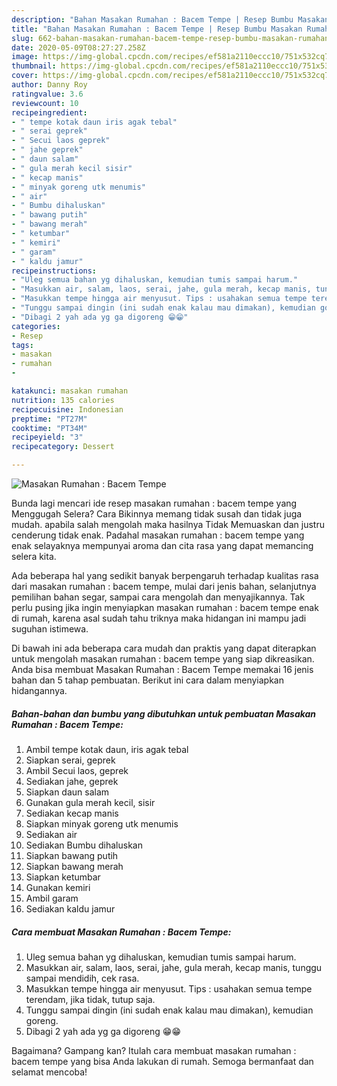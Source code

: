 ```yaml
---
description: "Bahan Masakan Rumahan : Bacem Tempe | Resep Bumbu Masakan Rumahan : Bacem Tempe Yang Enak Banget"
title: "Bahan Masakan Rumahan : Bacem Tempe | Resep Bumbu Masakan Rumahan : Bacem Tempe Yang Enak Banget"
slug: 662-bahan-masakan-rumahan-bacem-tempe-resep-bumbu-masakan-rumahan-bacem-tempe-yang-enak-banget
date: 2020-05-09T08:27:27.258Z
image: https://img-global.cpcdn.com/recipes/ef581a2110eccc10/751x532cq70/masakan-rumahan-bacem-tempe-foto-resep-utama.jpg
thumbnail: https://img-global.cpcdn.com/recipes/ef581a2110eccc10/751x532cq70/masakan-rumahan-bacem-tempe-foto-resep-utama.jpg
cover: https://img-global.cpcdn.com/recipes/ef581a2110eccc10/751x532cq70/masakan-rumahan-bacem-tempe-foto-resep-utama.jpg
author: Danny Roy
ratingvalue: 3.6
reviewcount: 10
recipeingredient:
- " tempe kotak daun iris agak tebal"
- " serai geprek"
- " Secui laos geprek"
- " jahe geprek"
- " daun salam"
- " gula merah kecil sisir"
- " kecap manis"
- " minyak goreng utk menumis"
- " air"
- " Bumbu dihaluskan"
- " bawang putih"
- " bawang merah"
- " ketumbar"
- " kemiri"
- " garam"
- " kaldu jamur"
recipeinstructions:
- "Uleg semua bahan yg dihaluskan, kemudian tumis sampai harum."
- "Masukkan air, salam, laos, serai, jahe, gula merah, kecap manis, tunggu sampai mendidih, cek rasa."
- "Masukkan tempe hingga air menyusut. Tips : usahakan semua tempe terendam, jika tidak, tutup saja."
- "Tunggu sampai dingin (ini sudah enak kalau mau dimakan), kemudian goreng."
- "Dibagi 2 yah ada yg ga digoreng 😁😁"
categories:
- Resep
tags:
- masakan
- rumahan
- 

katakunci: masakan rumahan  
nutrition: 135 calories
recipecuisine: Indonesian
preptime: "PT27M"
cooktime: "PT34M"
recipeyield: "3"
recipecategory: Dessert

---
```



![Masakan Rumahan : Bacem Tempe](https://img-global.cpcdn.com/recipes/ef581a2110eccc10/751x532cq70/masakan-rumahan-bacem-tempe-foto-resep-utama.jpg)

Bunda lagi mencari ide resep masakan rumahan : bacem tempe yang Menggugah Selera? Cara Bikinnya memang tidak susah dan tidak juga mudah. apabila salah mengolah maka hasilnya Tidak Memuaskan dan justru cenderung tidak enak. Padahal masakan rumahan : bacem tempe yang enak selayaknya mempunyai aroma dan cita rasa yang dapat memancing selera kita.

Ada beberapa hal yang sedikit banyak berpengaruh terhadap kualitas rasa dari masakan rumahan : bacem tempe, mulai dari jenis bahan, selanjutnya pemilihan bahan segar, sampai cara mengolah dan menyajikannya. Tak perlu pusing jika ingin menyiapkan masakan rumahan : bacem tempe enak di rumah, karena asal sudah tahu triknya maka hidangan ini mampu jadi suguhan istimewa.




Di bawah ini ada beberapa cara mudah dan praktis yang dapat diterapkan untuk mengolah masakan rumahan : bacem tempe yang siap dikreasikan. Anda bisa membuat Masakan Rumahan : Bacem Tempe memakai 16 jenis bahan dan 5 tahap pembuatan. Berikut ini cara dalam menyiapkan hidangannya.

<!--inarticleads1-->

##### Bahan-bahan dan bumbu yang dibutuhkan untuk pembuatan Masakan Rumahan : Bacem Tempe:

1. Ambil  tempe kotak daun, iris agak tebal
1. Siapkan  serai, geprek
1. Ambil  Secui laos, geprek
1. Sediakan  jahe, geprek
1. Siapkan  daun salam
1. Gunakan  gula merah kecil, sisir
1. Sediakan  kecap manis
1. Siapkan  minyak goreng utk menumis
1. Sediakan  air
1. Sediakan  Bumbu dihaluskan
1. Siapkan  bawang putih
1. Siapkan  bawang merah
1. Siapkan  ketumbar
1. Gunakan  kemiri
1. Ambil  garam
1. Sediakan  kaldu jamur




<!--inarticleads2-->

##### Cara membuat Masakan Rumahan : Bacem Tempe:

1. Uleg semua bahan yg dihaluskan, kemudian tumis sampai harum.
1. Masukkan air, salam, laos, serai, jahe, gula merah, kecap manis, tunggu sampai mendidih, cek rasa.
1. Masukkan tempe hingga air menyusut. Tips : usahakan semua tempe terendam, jika tidak, tutup saja.
1. Tunggu sampai dingin (ini sudah enak kalau mau dimakan), kemudian goreng.
1. Dibagi 2 yah ada yg ga digoreng 😁😁




Bagaimana? Gampang kan? Itulah cara membuat masakan rumahan : bacem tempe yang bisa Anda lakukan di rumah. Semoga bermanfaat dan selamat mencoba!
